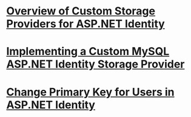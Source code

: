 # [Overview of Custom Storage Providers for ASP.NET Identity](overview-of-custom-storage-providers-for-aspnet-identity.md)
# [Implementing a Custom MySQL ASP.NET Identity Storage Provider](implementing-a-custom-mysql-aspnet-identity-storage-provider.md)
# [Change Primary Key for Users in ASP.NET Identity](change-primary-key-for-users-in-aspnet-identity.md)
